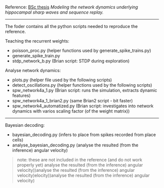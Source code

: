Reference: [BSc thesis](https://drive.google.com/file/d/0B089tpx89mdXZk55dm0xZm5adUE/view) *Modeling the network dynamics underlying hippocampal sharp waves and sequence replay.*

------------------------------------------------------

The foder contains all the python scripts needed to reproduce the reference.

Teaching the recurrent weights:

* poisson_proc.py (helper functions used by generate_spike_trains.py)
* generate_spike_train.py
* stdp_network_b.py (Brian script: STDP during exploration)

Analyse network dynamics:

* plots.py (helper file used by the following scripts)
* detect_oscillations.py (helper functions used by the following scripts)
* spw_network4a_1.py (Brian script: runs the simulation, extracts dynamic features)
* spw_network4a_1_brian2.py (same Brian2 script - bit faster)
* spw_network4_automatized.py (Brian script: investigates into network dynamics with varios scaling factor (of the weight matrix))

------------------------------------------------------

Bayesian decoding:

* bayesian_decoding.py (infers to place from spikes recorded from place cells)
* analyse_bayesian_decoding.py (analyse the resulted (from the inference) angular velocity)

> note: these are not included in the reference (and do not work properly yet) analyse the resulted (from the inference) angular velocity))analyse the resulted (from the inference) angular velocity)elocity))analyse the resulted (from the inference) angular velocity)
